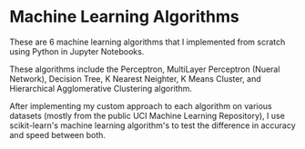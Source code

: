 # Machine Learning Algorithms
These are 6 machine learning algorithms that I implemented from scratch using Python in Jupyter Notebooks. 

These algorithms include the Perceptron, MultiLayer Perceptron (Nueral Network), Decision Tree, K Nearest Neighter, K Means Cluster, and Hierarchical Agglomerative Clustering algorithm.

After implementing my custom approach to each algorithm on various datasets (mostly from the public UCI Machine Learning Repository), I use scikit-learn's machine learning algorithm's to test the difference in accuracy and speed between both.


